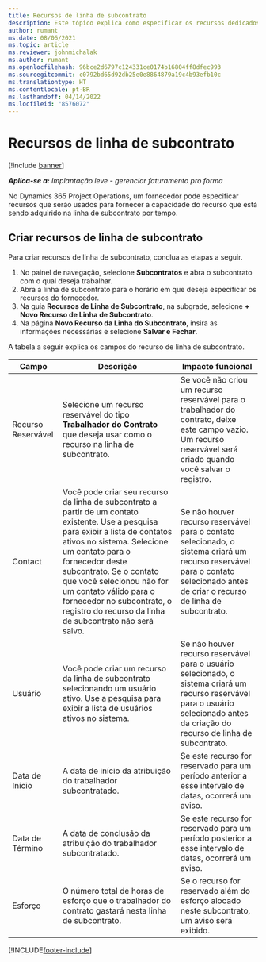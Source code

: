```yaml
---
title: Recursos de linha de subcontrato
description: Este tópico explica como especificar os recursos dedicados que são fornecidos pelo fornecedor para uma linha de subcontrato específica por tempo.
author: rumant
ms.date: 08/06/2021
ms.topic: article
ms.reviewer: johnmichalak
ms.author: rumant
ms.openlocfilehash: 96bce2d6797c124331ce0174b16804ff8dfec993
ms.sourcegitcommit: c0792bd65d92db25e0e8864879a19c4b93efb10c
ms.translationtype: HT
ms.contentlocale: pt-BR
ms.lasthandoff: 04/14/2022
ms.locfileid: "8576072"
---
```

# <a name="subcontract-line-resources"></a>Recursos de linha de subcontrato

[!include [banner](../../includes/dataverse-preview.md)]

_**Aplica-se a:** Implantação leve - gerenciar faturamento pro forma_

No Dynamics 365 Project Operations, um fornecedor pode especificar recursos que serão usados para fornecer a capacidade do recurso que está sendo adquirido na linha de subcontrato por tempo.

## <a name="create-subcontract-line-resources"></a>Criar recursos de linha de subcontrato

Para criar recursos de linha de subcontrato, conclua as etapas a seguir.

1. No painel de navegação, selecione **Subcontratos** e abra o subcontrato com o qual deseja trabalhar.
2. Abra a linha de subcontrato para o horário em que deseja especificar os recursos do fornecedor.
3. Na guia **Recursos de Linha de Subcontrato**, na subgrade, selecione **+ Novo Recurso de Linha de Subcontrato**.
4. Na página **Novo Recurso da Linha do Subcontrato**, insira as informações necessárias e selecione **Salvar e Fechar**.

A tabela a seguir explica os campos do recurso de linha de subcontrato.

| Campo | Descrição | Impacto funcional |
| ----- | ----------- | ----------------- |
| Recurso Reservável | Selecione um recurso reservável do tipo **Trabalhador do Contrato** que deseja usar como o recurso na linha de subcontrato.| Se você não criou um recurso reservável para o trabalhador do contrato, deixe este campo vazio. Um recurso reservável será criado quando você salvar o registro.  |
| Contact | Você pode criar seu recurso da linha de subcontrato a partir de um contato existente. Use a pesquisa para exibir a lista de contatos ativos no sistema. Selecione um contato para o fornecedor deste subcontrato. Se o contato que você selecionou não for um contato válido para o fornecedor no subcontrato, o registro do recurso da linha de subcontrato não será salvo.| Se não houver recurso reservável para o contato selecionado, o sistema criará um recurso reservável para o contato selecionado antes de criar o recurso de linha de subcontrato. |
| Usuário | Você pode criar um recurso da linha de subcontrato selecionando um usuário ativo. Use a pesquisa para exibir a lista de usuários ativos no sistema.| Se não houver recurso reservável para o usuário selecionado, o sistema criará um recurso reservável para o usuário selecionado antes da criação do recurso de linha de subcontrato. |
| Data de Início | A data de início da atribuição do trabalhador subcontratado.| Se este recurso for reservado para um período anterior a esse intervalo de datas, ocorrerá um aviso. |
| Data de Término | A data de conclusão da atribuição do trabalhador subcontratado.| Se este recurso for reservado para um período posterior a esse intervalo de datas, ocorrerá um aviso. |
| Esforço | O número total de horas de esforço que o trabalhador do contrato gastará nesta linha de subcontrato.| Se o recurso for reservado além do esforço alocado neste subcontrato, um aviso será exibido. |


[!INCLUDE[footer-include](../../includes/footer-banner.md)]
